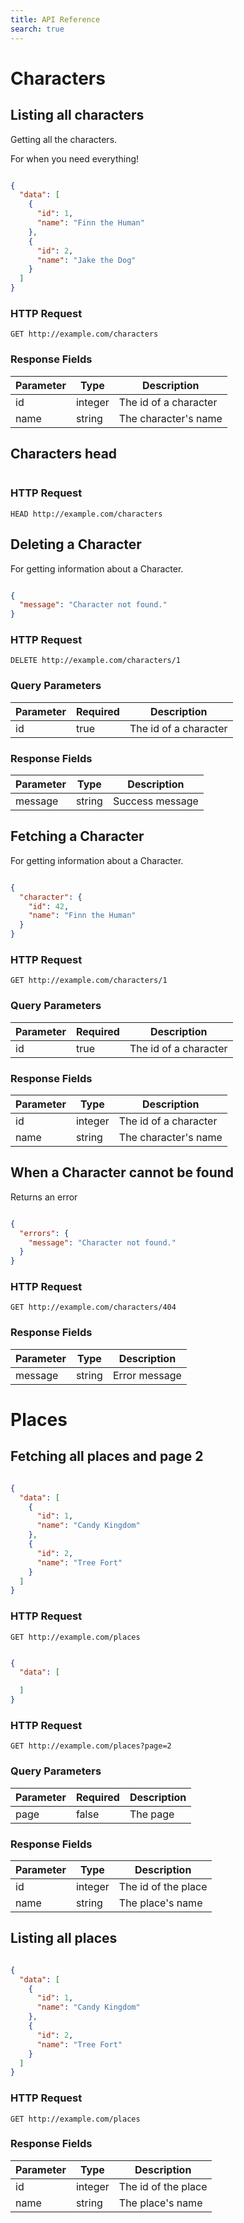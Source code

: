```yaml
---
title: API Reference
search: true
---
```



# Characters


## Listing all characters

Getting all the characters.

For when you need everything!


```json

{
  "data": [
    {
      "id": 1,
      "name": "Finn the Human"
    },
    {
      "id": 2,
      "name": "Jake the Dog"
    }
  ]
}
```

### HTTP Request

`GET http://example.com/characters`


### Response Fields

Parameter | Type | Description
--------- | ------- | -----------
id | integer | The id of a character
name | string | The character's name

## Characters head



```json


```

### HTTP Request

`HEAD http://example.com/characters`



## Deleting a Character

For getting information about a Character.

```json

{
  "message": "Character not found."
}
```

### HTTP Request

`DELETE http://example.com/characters/1`

### Query Parameters

Parameter | Required | Description
--------- | ------- | -----------
id | true | The id of a character

### Response Fields

Parameter | Type | Description
--------- | ------- | -----------
message | string | Success message

## Fetching a Character

For getting information about a Character.

```json

{
  "character": {
    "id": 42,
    "name": "Finn the Human"
  }
}
```

### HTTP Request

`GET http://example.com/characters/1`

### Query Parameters

Parameter | Required | Description
--------- | ------- | -----------
id | true | The id of a character

### Response Fields

Parameter | Type | Description
--------- | ------- | -----------
id | integer | The id of a character
name | string | The character's name

## When a Character cannot be found

Returns an error

```json

{
  "errors": {
    "message": "Character not found."
  }
}
```

### HTTP Request

`GET http://example.com/characters/404`


### Response Fields

Parameter | Type | Description
--------- | ------- | -----------
message | string | Error message

# Places


## Fetching all places and page 2



```json

{
  "data": [
    {
      "id": 1,
      "name": "Candy Kingdom"
    },
    {
      "id": 2,
      "name": "Tree Fort"
    }
  ]
}
```

### HTTP Request

`GET http://example.com/places`

```json

{
  "data": [

  ]
}
```

### HTTP Request

`GET http://example.com/places?page=2`

### Query Parameters

Parameter | Required | Description
--------- | ------- | -----------
page | false | The page

### Response Fields

Parameter | Type | Description
--------- | ------- | -----------
id | integer | The id of the place
name | string | The place's name

## Listing all places



```json

{
  "data": [
    {
      "id": 1,
      "name": "Candy Kingdom"
    },
    {
      "id": 2,
      "name": "Tree Fort"
    }
  ]
}
```

### HTTP Request

`GET http://example.com/places`


### Response Fields

Parameter | Type | Description
--------- | ------- | -----------
id | integer | The id of the place
name | string | The place's name
